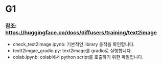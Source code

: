 # G1
### 참조: https://huggingface.co/docs/diffusers/training/text2image
 - check_text2image.ipynb: 기본적인 library 동작을 확인합니다.
 - textt2imgae_gradio.py: text2image를 gradio로 실행합니다.
 - colab.ipynb: colab에서 python script를 호출하기 위한 파일입니다.